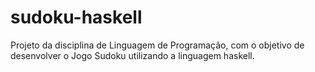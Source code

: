 # sudoku-haskell
Projeto da disciplina de Linguagem de Programação, com o objetivo de desenvolver o Jogo Sudoku utilizando a linguagem haskell.
